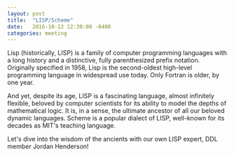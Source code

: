```yaml
---
layout: post
title:  "LISP/Scheme"
date:   2016-10-12 12:30:00 -0400
categories: meeting
---
```

Lisp (historically, LISP) is a family of computer programming languages with a long history and a distinctive, fully parenthesized prefix notation. Originally specified in 1958, Lisp is the second-oldest high-level programming language in widespread use today. Only Fortran is older, by one year.

And yet, despite its age, LISP is a fascinating language, almost infinitely flexible, beloved by computer scientists for its ability to model the depths of mathematical logic.  It is, in a sense, the ultimate ancestor of all our beloved dynamic languages.  Scheme is a popular dialect of LISP, well-known for its decades as MIT's teaching language.

Let's dive into the wisdom of the ancients with our own LISP expert, DDL member Jordan Henderson!
